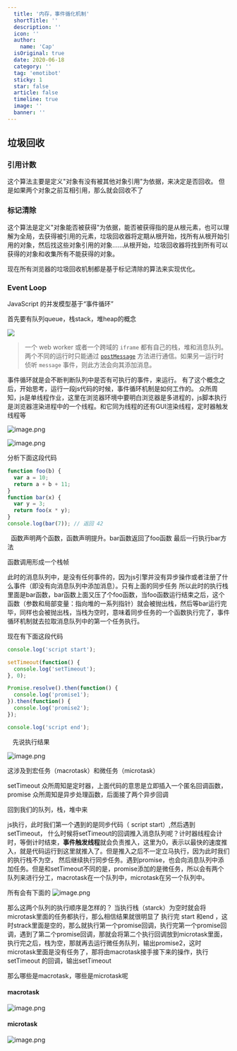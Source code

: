 ```yaml
---
  title: '内存，事件循化机制'
  shortTitle: ''
  description: ''
  icon: ''
  author:
    name: 'Cap'
  isOriginal: true
  date: 2020-06-18
  category: ''
  tag: 'emotibot'
  sticky: 1
  star: false
  article: false
  timeline: true
  image: ''
  banner: ''
---
```


  ## 垃圾回收
### 引用计数
这个算法主要是定义"对象有没有被其他对象引用"为依据，来决定是否回收。
但是如果两个对象之前互相引用，那么就会回收不了

### 标记清除
这个算法是定义"对象能否被获得"为依据，能否被获得指的是从根元素，也可以理解为全局，去获得被引用的元素，垃圾回收器将定期从根开始，找所有从根开始引用的对象，然后找这些对象引用的对象……从根开始，垃圾回收器将找到所有可以获得的对象和收集所有不能获得的对象。

现在所有浏览器的垃圾回收机制都是基于标记清除的算法来实现优化。

### Event Loop
JavaScript 的并发模型基于“事件循环”

首先要有队列queue，栈stack，堆heap的概念

![](https://cdn.nlark.com/yuque/0/2019/svg/297368/1558924186766-88436107-7963-4a90-8ea8-a01f3cf988b1.svg#align=left&display=inline&height=270&originHeight=270&originWidth=294&status=done&width=294)

> 一个 web worker 或者一个跨域的 `iframe` 都有自己的栈，堆和消息队列。两个不同的运行时只能通过 [`postMessage`](https://developer.mozilla.org/zh-CN/docs/Web/API/Window/postMessage) 方法进行通信。如果另一运行时侦听 `message` 事件，则此方法会向其添加消息。 


事件循环就是会不断判断队列中是否有可执行的事件，来运行。
有了这个概念之后，开始思考，运行一段js代码的时候，事件循环机制是如何工作的。
众所周知，js是单线程作业，这里在浏览器环境中要明白浏览器是多进程的，js脚本执行是浏览器渲染进程中的一个线程。和它同为线程的还有GUI渲染线程，定时器触发线程等

![image.png](https://cdn.nlark.com/yuque/0/2019/png/297368/1558946584182-57e7ce52-1c84-4d42-b722-42063d59dc8a.png#align=left&display=inline&height=125&name=image.png&originHeight=125&originWidth=644&size=14418&status=done&width=644)

![image.png](https://cdn.nlark.com/yuque/0/2019/png/297368/1558947011843-960e8536-6e22-4300-88fc-9c6218d24033.png#align=left&display=inline&height=447&name=image.png&originHeight=447&originWidth=221&size=43107&status=done&width=221)

分析下面这段代码

```javascript
function foo(b) {
  var a = 10;
  return a + b + 11;
}
function bar(x) {
  var y = 3;
  return foo(x * y);
}
console.log(bar(7)); // 返回 42
```
 
函数声明两个函数，函数声明提升。bar函数返回了foo函数
最后一行执行bar方法

函数调用形成一个栈帧

此时的消息队列中，是没有任何事件的，因为js引擎并没有异步操作或者注册了什么事件（即没有向消息队列中添加消息）。只有上面的同步任务
所以此时的执行栈里面是bar函数，bar函数上面又压了个foo函数，当foo函数运行结束之后，这个函数（参数和局部变量：指向堆的一系列指针）就会被抛出栈，然后等bar运行完毕，同样也会被抛出栈，当栈为空时，意味着同步任务的一个函数执行完了，事件循环机制就去拉取消息队列中的第一个任务执行。

现在有下面这段代码

```javascript
console.log('script start');

setTimeout(function() {
  console.log('setTimeout');
}, 0);

Promise.resolve().then(function() {
  console.log('promise1');
}).then(function() {
  console.log('promise2');
});

console.log('script end');
```
  
先说执行结果

![image.png](https://cdn.nlark.com/yuque/0/2019/png/297368/1558949568434-7c66239b-a30b-482a-8eb1-3f3f14ef2d7d.png#align=left&display=inline&height=124&name=image.png&originHeight=124&originWidth=157&size=3526&status=done&width=157)

这涉及到宏任务（macrotask）和微任务（microtask）

setTimeout 众所周知是定时器，上面代码的意思是立即插入一个匿名回调函数，
promise 众所周知是异步处理函数，后面接了两个异步回调

回到我们的队列，栈，堆中来

js执行，此时我们第一个遇到的是同步代码（ script start）,然后遇到setTimeout，
什么时候将setTimeout的回调推入消息队列呢？计时器线程会计时，等倒计时结束，**事件触发线程**就会负责推入，这里为0，表示以最快的速度推入，就是代码运行到这里就推入了。但是推入之后不一定立马执行，因为此时我们的执行栈不为空，
然后继续执行同步任务。遇到promise，也会向消息队列中添加任务。但是和setTimeout不同的是，promise添加的是微任务，所以会有两个队列来进行分工，macrotask在一个队列中，microtask在另一个队列中。

所有会有下面的
![image.png](https://cdn.nlark.com/yuque/0/2019/png/297368/1558950918438-3cfbb34f-5b61-4f8f-8672-1d2f9e9187ec.png#align=left&display=inline&height=515&name=image.png&originHeight=515&originWidth=728&size=20185&status=done&width=728)

那么这两个队列的执行顺序是怎样的？
当执行栈（starck）为空时就会将microtask里面的任务都执行，那么相信结果就很明显了
执行完 start 和end ，这时strack里面是空的，那么就执行第一个promise回调，执行完第一个promise回调，遇到了第二个promise回调，那就会将第二个执行回调放到microtask里面，执行完之后，栈为空，那就再去运行微任务队列，输出promise2，这时microtask里面是没有任务了，那将由macrotask接手接下来的操作，执行setTimeout
的回调，输出setTimeout

那么哪些是macrotask，哪些是microtask呢

#### macrotask
![image.png](https://cdn.nlark.com/yuque/0/2019/png/297368/1559006520108-f7d173c5-0684-4689-bfe5-f214fdd7f97e.png#align=left&display=inline&height=179&name=image.png&originHeight=179&originWidth=384&size=7532&status=done&width=384)
#### microtask

![image.png](https://cdn.nlark.com/yuque/0/2019/png/297368/1559006540001-43a2cf9a-3a9a-42be-8c1c-06dca67e1286.png#align=left&display=inline&height=194&name=image.png&originHeight=194&originWidth=779&size=21387&status=done&width=779)
